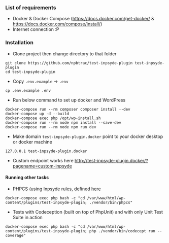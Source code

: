 ### List of requirements
- Docker & Docker Compose (https://docs.docker.com/get-docker/ & https://docs.docker.com/compose/install/)
- Internet connection :P

### Installation
- Clone project then change directory to that folder
```shell script
git clone https://github.com/npbtrac/test-inpsyde-plugin test-inpsyde-plugin
cd test-inpsyde-plugin
```
- Copy `.env.example` -> `.env`
```shell script
cp .env.example .env
```

- Run below command to set up docker and WordPress
```shell script
docker-compose run --rm composer composer install --dev
docker-compose up -d --build
docker-compose exec php /opt/wp-install.sh
docker-compose run --rm node npm install --save-dev
docker-compose run --rm node npm run dev
```

- Make domain `test-inpsyde-plugin.docker` point to your docker desktop or docker machine
```
127.0.0.1 test-inpsyde-plugin.docker
```

- Custom endpoint works here http://test-inpsyde-plugin.docker/?pagename=custom-inpsyde

#### Running other tasks
- PHPCS (using Inpsyde rules, defined [here](phpcd.xml.dist)
```shell script
docker-compose exec php bash -c "cd /var/www/html/wp-content/plugins/test-inpsyde-plugin; ./vendor/bin/phpcs"
```
- Tests with Codeception (built on top of PhpUnit) and with only Unit Test Suite in action
```shell script
docker-compose exec php bash -c "cd /var/www/html/wp-content/plugins/test-inpsyde-plugin; php ./vendor/bin/codecept run --coverage"
```
